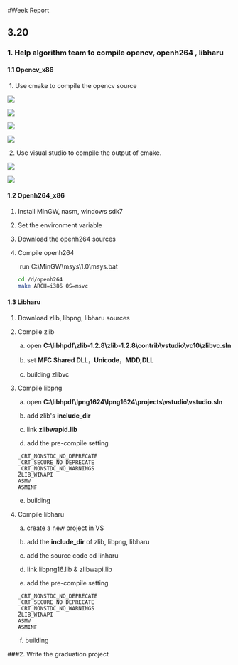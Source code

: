 #Week Report 

## 3.20

### 1. Help algorithm team to compile opencv, openh264 , libharu

#### 1.1 Opencv_x86

​	1. Use cmake to compile the opencv source

![](https://img-blog.csdn.net/20171219141958294?watermark/2/text/aHR0cDovL2Jsb2cuY3Nkbi5uZXQvd2h1X3pz/font/5a6L5L2T/fontsize/400/fill/I0JBQkFCMA==/dissolve/70/gravity/SouthEast)

![](https://img-blog.csdn.net/20171219143117497?watermark/2/text/aHR0cDovL2Jsb2cuY3Nkbi5uZXQvd2h1X3pz/font/5a6L5L2T/fontsize/400/fill/I0JBQkFCMA==/dissolve/70/gravity/SouthEast)

![](https://img-blog.csdn.net/20171219143644296?watermark/2/text/aHR0cDovL2Jsb2cuY3Nkbi5uZXQvd2h1X3pz/font/5a6L5L2T/fontsize/400/fill/I0JBQkFCMA==/dissolve/70/gravity/SouthEast)

![](https://img-blog.csdn.net/20171219144030026?watermark/2/text/aHR0cDovL2Jsb2cuY3Nkbi5uZXQvd2h1X3pz/font/5a6L5L2T/fontsize/400/fill/I0JBQkFCMA==/dissolve/70/gravity/SouthEast)

​	2. Use visual studio to compile the output of cmake.

![](https://img-blog.csdn.net/20171219150139799?watermark/2/text/aHR0cDovL2Jsb2cuY3Nkbi5uZXQvd2h1X3pz/font/5a6L5L2T/fontsize/400/fill/I0JBQkFCMA==/dissolve/70/gravity/SouthEast)

![](https://img-blog.csdn.net/20171219151312435?watermark/2/text/aHR0cDovL2Jsb2cuY3Nkbi5uZXQvd2h1X3pz/font/5a6L5L2T/fontsize/400/fill/I0JBQkFCMA==/dissolve/70/gravity/SouthEast)



#### 1.2 Openh264_x86

1. Install MinGW, nasm, windows sdk7

2. Set the environment variable

3. Download the openh264 sources

4. Compile openh264

   ​	run C:\MinGW\msys\1.0\msys.bat

   ```bash
   cd /d/openh264
   make ARCH=i386 OS=msvc
   ```



#### 1.3 Libharu

1. Download zlib, libpng, libharu sources

2. Compile zlib

   ​	a. open **C:\libhpdf\zlib-1.2.8\zlib-1.2.8\contrib\vstudio\vc10\zlibvc.sln**

   ​	b. set **MFC Shared DLL**，**Unicode**，**MDD,DLL**

   ​	c. building zlibvc

3. Compile libpng

   ​	a. open **C:\libhpdf\lpng1624\lpng1624\projects\vstudio\vstudio.sln**

   ​	b. add zlib's **include_dir**

   ​	c. link **zlibwapid.lib**

   ​	d. add the pre-compile setting

   ```
   _CRT_NONSTDC_NO_DEPRECATE
   _CRT_SECURE_NO_DEPRECATE
   _CRT_NONSTDC_NO_WARNINGS
   ZLIB_WINAPI
   ASMV
   ASMINF
   ```

   ​	e. building

4. Compile libharu

   ​	a. create a new project in VS

   ​	b. add the **include_dir**  of zlib, libpng, libharu

   ​	c. add the source code od linharu

   ​	d. link libpng16.lib & zlibwapi.lib

   ​	e. add the pre-compile setting

   ```
   _CRT_NONSTDC_NO_DEPRECATE
   _CRT_SECURE_NO_DEPRECATE
   _CRT_NONSTDC_NO_WARNINGS
   ZLIB_WINAPI
   ASMV
   ASMINF
   ```

   ​	f. building





###2. Write the graduation project

